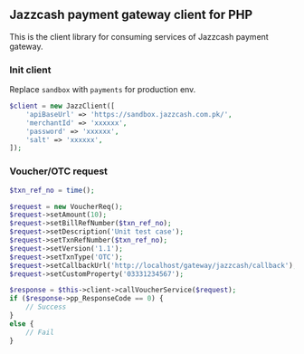 ## Jazzcash payment gateway client for PHP 
This is the client library for consuming services of Jazzcash payment gateway.

### Init client
Replace `sandbox` with `payments` for production env.
```php
$client = new JazzClient([
    'apiBaseUrl' => 'https://sandbox.jazzcash.com.pk/',
    'merchantId' => 'xxxxxx',
    'password' => 'xxxxxx',
    'salt' => 'xxxxxx',
]);
```

### Voucher/OTC request
```php
$txn_ref_no = time();

$request = new VoucherReq();
$request->setAmount(10);
$request->setBillRefNumber($txn_ref_no);
$request->setDescription('Unit test case');
$request->setTxnRefNumber($txn_ref_no);
$request->setVersion('1.1');
$request->setTxnType('OTC');
$request->setCallbackUrl('http://localhost/gateway/jazzcash/callback');
$request->setCustomProperty('03331234567');

$response = $this->client->callVoucherService($request);
if ($response->pp_ResponseCode == 0) {
    // Success
} 
else {
    // Fail
}
```
